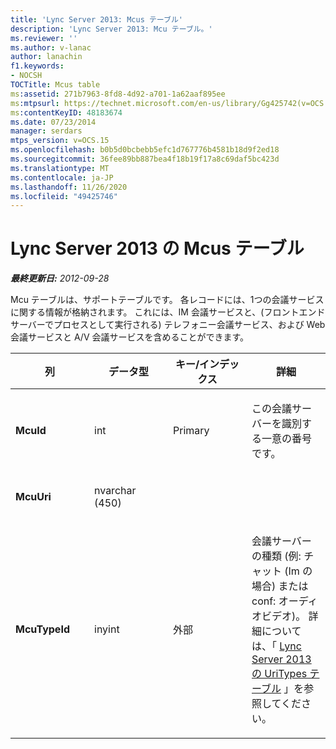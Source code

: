 ```yaml
---
title: 'Lync Server 2013: Mcus テーブル'
description: 'Lync Server 2013: Mcu テーブル。'
ms.reviewer: ''
ms.author: v-lanac
author: lanachin
f1.keywords:
- NOCSH
TOCTitle: Mcus table
ms:assetid: 271b7963-8fd8-4d92-a701-1a62aaf895ee
ms:mtpsurl: https://technet.microsoft.com/en-us/library/Gg425742(v=OCS.15)
ms:contentKeyID: 48183674
ms.date: 07/23/2014
manager: serdars
mtps_version: v=OCS.15
ms.openlocfilehash: b0b5d0bcbebb5efc1d767776b4581b18d9f2ed18
ms.sourcegitcommit: 36fee89bb887bea4f18b19f17a8c69daf5bc423d
ms.translationtype: MT
ms.contentlocale: ja-JP
ms.lasthandoff: 11/26/2020
ms.locfileid: "49425746"
---
```

# <a name="mcus-table-in-lync-server-2013"></a>Lync Server 2013 の Mcus テーブル

<div data-xmlns="http://www.w3.org/1999/xhtml">

<div class="topic" data-xmlns="http://www.w3.org/1999/xhtml" data-msxsl="urn:schemas-microsoft-com:xslt" data-cs="https://msdn.microsoft.com/">

<div data-asp="https://msdn2.microsoft.com/asp">



</div>

<div id="mainSection">

<div id="mainBody">

<span> </span>

_**最終更新日:** 2012-09-28_

Mcu テーブルは、サポートテーブルです。 各レコードには、1つの会議サービスに関する情報が格納されます。 これには、IM 会議サービスと、(フロントエンドサーバーでプロセスとして実行される) テレフォニー会議サービス、および Web 会議サービスと A/V 会議サービスを含めることができます。


<table>
<colgroup>
<col style="width: 25%" />
<col style="width: 25%" />
<col style="width: 25%" />
<col style="width: 25%" />
</colgroup>
<thead>
<tr class="header">
<th>列</th>
<th>データ型</th>
<th>キー/インデックス</th>
<th>詳細</th>
</tr>
</thead>
<tbody>
<tr class="odd">
<td><p><strong>McuId</strong></p></td>
<td><p>int</p></td>
<td><p>Primary</p></td>
<td><p>この会議サーバーを識別する一意の番号です。</p></td>
</tr>
<tr class="even">
<td><p><strong>McuUri</strong></p></td>
<td><p>nvarchar (450)</p></td>
<td><p> </p></td>
<td><p> </p></td>
</tr>
<tr class="odd">
<td><p><strong>McuTypeId</strong></p></td>
<td><p>inyint</p></td>
<td><p> 外部</p></td>
<td><p>会議サーバーの種類 (例: チャット (Im の場合) または conf: オーディオビデオ)。 詳細については、「 <a href="lync-server-2013-uritypes-table.md">Lync Server 2013 の UriTypes テーブル</a> 」を参照してください。</p></td>
</tr>
</tbody>
</table>


</div>

<span> </span>

</div>

</div>

</div>

